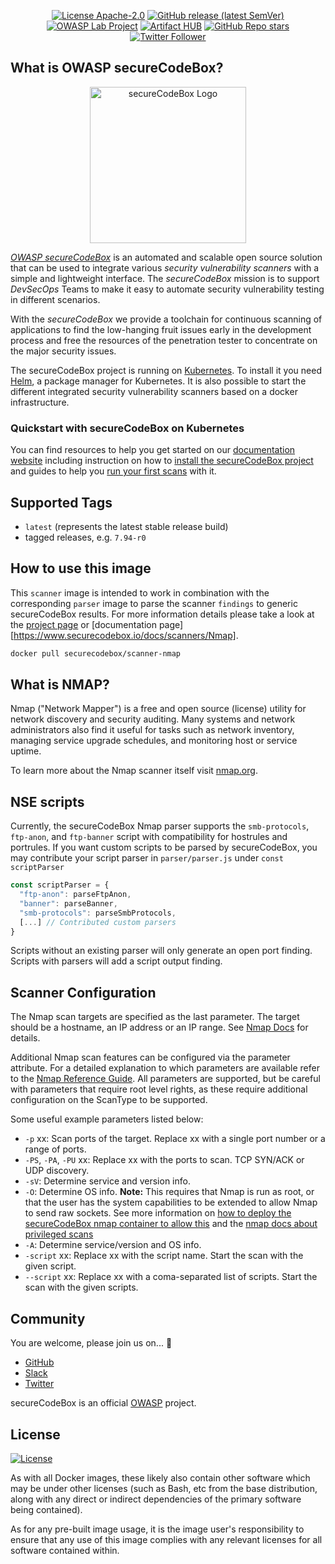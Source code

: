 <!--
SPDX-FileCopyrightText: the secureCodeBox authors

SPDX-License-Identifier: Apache-2.0
-->
<!--
.: IMPORTANT! :.
--------------------------
This file is generated automatically with `helm-docs` based on the following template files:
- ./.helm-docs/templates.gotmpl (general template data for all charts)
- ./chart-folder/.helm-docs.gotmpl (chart specific template data)

Please be aware of that and apply your changes only within those template files instead of this file.
Otherwise your changes will be reverted/overwritten automatically due to the build process `./.github/workflows/helm-docs.yaml`
--------------------------
-->

<p align="center">
  <a href="https://opensource.org/licenses/Apache-2.0"><img alt="License Apache-2.0" src="https://img.shields.io/badge/License-Apache%202.0-blue.svg"/></a>
  <a href="https://github.com/secureCodeBox/secureCodeBox/releases/latest"><img alt="GitHub release (latest SemVer)" src="https://img.shields.io/github/v/release/secureCodeBox/secureCodeBox?sort=semver"/></a>
  <a href="https://owasp.org/www-project-securecodebox/"><img alt="OWASP Lab Project" src="https://img.shields.io/badge/OWASP-Lab%20Project-yellow"/></a>
  <a href="https://artifacthub.io/packages/search?repo=securecodebox"><img alt="Artifact HUB" src="https://img.shields.io/endpoint?url=https://artifacthub.io/badge/repository/securecodebox"/></a>
  <a href="https://github.com/secureCodeBox/secureCodeBox/"><img alt="GitHub Repo stars" src="https://img.shields.io/github/stars/secureCodeBox/secureCodeBox?logo=GitHub"/></a>
  <a href="https://twitter.com/securecodebox"><img alt="Twitter Follower" src="https://img.shields.io/twitter/follow/securecodebox?style=flat&color=blue&logo=twitter"/></a>
</p>

## What is OWASP secureCodeBox?

<p align="center">
  <img alt="secureCodeBox Logo" src="https://www.securecodebox.io/img/Logo_Color.svg" width="250px"/>
</p>

_[OWASP secureCodeBox][scb-github]_ is an automated and scalable open source solution that can be used to integrate various *security vulnerability scanners* with a simple and lightweight interface. The _secureCodeBox_ mission is to support *DevSecOps* Teams to make it easy to automate security vulnerability testing in different scenarios.

With the _secureCodeBox_ we provide a toolchain for continuous scanning of applications to find the low-hanging fruit issues early in the development process and free the resources of the penetration tester to concentrate on the major security issues.

The secureCodeBox project is running on [Kubernetes](https://kubernetes.io/). To install it you need [Helm](https://helm.sh), a package manager for Kubernetes. It is also possible to start the different integrated security vulnerability scanners based on a docker infrastructure.

### Quickstart with secureCodeBox on Kubernetes

You can find resources to help you get started on our [documentation website](https://www.securecodebox.io) including instruction on how to [install the secureCodeBox project](https://www.securecodebox.io/docs/getting-started/installation) and guides to help you [run your first scans](https://www.securecodebox.io/docs/getting-started/first-scans) with it.

## Supported Tags
- `latest`  (represents the latest stable release build)
- tagged releases, e.g. `7.94-r0`

## How to use this image
This `scanner` image is intended to work in combination with the corresponding `parser` image to parse the scanner `findings` to generic secureCodeBox results. For more information details please take a look at the [project page][scb-docs] or [documentation page][https://www.securecodebox.io/docs/scanners/Nmap].

```bash
docker pull securecodebox/scanner-nmap
```

## What is NMAP?
Nmap ("Network Mapper") is a free and open source (license) utility for network discovery and security auditing. Many systems and network administrators also find it useful for tasks such as network inventory, managing service upgrade schedules, and monitoring host or service uptime.

To learn more about the Nmap scanner itself visit [nmap.org](https://nmap.org/).

## NSE scripts

Currently, the secureCodeBox Nmap parser supports the `smb-protocols`, `ftp-anon`, and `ftp-banner` script with compatibility for hostrules and portrules. If you want custom scripts to be parsed by secureCodeBox, you may contribute your script parser in `parser/parser.js` under `const scriptParser`

```javascript
const scriptParser = {
  "ftp-anon": parseFtpAnon,
  "banner": parseBanner,
  "smb-protocols": parseSmbProtocols,
  [...] // Contributed custom parsers
}
```

Scripts without an existing parser will only generate an open port finding. Scripts with parsers will add a script output finding.

## Scanner Configuration

The Nmap scan targets are specified as the last parameter. The target should be a hostname, an IP address or an IP range. See [Nmap Docs](https://nmap.org/book/man-target-specification.html) for details.

Additional Nmap scan features can be configured via the parameter attribute. For a detailed explanation to which parameters are available refer to the [Nmap Reference Guide](https://nmap.org/book/man.html). All parameters are supported, but be careful with parameters that require root level rights, as these require additional configuration on the ScanType to be supported.

Some useful example parameters listed below:

- `-p` xx: Scan ports of the target. Replace xx with a single port number or a range of ports.
- `-PS`, `-PA`, `-PU` xx: Replace xx with the ports to scan. TCP SYN/ACK or
  UDP discovery.
- `-sV`: Determine service and version info.
- `-O`: Determine OS info. **Note:** This requires that Nmap is run as root, or that the user has the system capabilities to be extended to allow Nmap to send raw sockets. See more information on [how to deploy the secureCodeBox nmap container to allow this](https://github.com/secureCodeBox/scanner-infrastructure-nmap/pull/20) and the [nmap docs about privileged scans](https://secwiki.org/w/Running_nmap_as_an_unprivileged_user)
- `-A`: Determine service/version and OS info.
- `-script` xx: Replace xx with the script name. Start the scan with the given script.
- `--script` xx: Replace xx with a coma-separated list of scripts. Start the scan with the given scripts.

## Community

You are welcome, please join us on... 👋

- [GitHub][scb-github]
- [Slack][scb-slack]
- [Twitter][scb-twitter]

secureCodeBox is an official [OWASP][scb-owasp] project.

## License
[![License](https://img.shields.io/badge/License-Apache%202.0-blue.svg)](https://opensource.org/licenses/Apache-2.0)

As with all Docker images, these likely also contain other software which may be under other licenses (such as Bash, etc from the base distribution, along with any direct or indirect dependencies of the primary software being contained).

As for any pre-built image usage, it is the image user's responsibility to ensure that any use of this image complies with any relevant licenses for all software contained within.

[scb-owasp]: https://www.owasp.org/index.php/OWASP_secureCodeBox
[scb-docs]: https://www.securecodebox.io/
[scb-site]: https://www.securecodebox.io/
[scb-github]: https://github.com/secureCodeBox/
[scb-twitter]: https://twitter.com/secureCodeBox
[scb-slack]: https://join.slack.com/t/securecodebox/shared_invite/enQtNDU3MTUyOTM0NTMwLTBjOWRjNjVkNGEyMjQ0ZGMyNDdlYTQxYWQ4MzNiNGY3MDMxNThkZjJmMzY2NDRhMTk3ZWM3OWFkYmY1YzUxNTU
[scb-license]: https://github.com/secureCodeBox/secureCodeBox/blob/master/LICENSE

